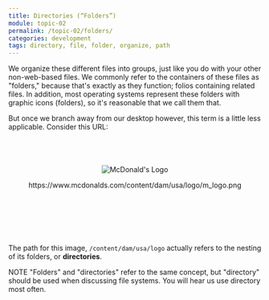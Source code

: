 ```yaml
---
title: Directories (“Folders”)
module: topic-02
permalink: /topic-02/folders/
categories: development
tags: directory, file, folder, organize, path
---
```


<div class="divider-heading"></div>

We organize these different files into groups, just like you do with your other non-web-based files. We commonly refer to the containers of these files as "folders," because that's exactly as they function; folios containing related files. In addition, most operating systems represent these folders with graphic icons (folders), so it's reasonable that we call them that.

But once we branch away from our desktop however, this term is a little less applicable. Consider this URL:

<div style="padding: 40px 0px 80px 0px;">
  <p align="center">
    <img src="https://www.mcdonalds.com/content/dam/usa/logo/m_logo.png" alt="McDonald's Logo" style="border: none;"/>
  </p>
  <p align="center">https://www.mcdonalds.com/content/dam/usa/logo/m_logo.png</p>
</div>

The path for this image, `/content/dam/usa/logo` actually refers to the nesting of its folders, or **directories**.

<span class="label label-info">NOTE</span> "Folders" and "directories" refer to the same concept, but "directory" should be used when discussing file systems. You will hear us use directory most often.
